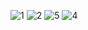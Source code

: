 ![1](https://github.com/user-attachments/assets/6d5ea249-3681-4c07-9ff9-72da4b7a4254)
![2](https://github.com/user-attachments/assets/67f5daf2-edd1-46b4-a73a-490ed3afbcf8)
![5](https://github.com/user-attachments/assets/96936b59-8c1f-4af5-ae4d-9667342f7ebe)
![4](https://github.com/user-attachments/assets/b482d3ae-cddd-4759-8bf7-283935fb5638)
